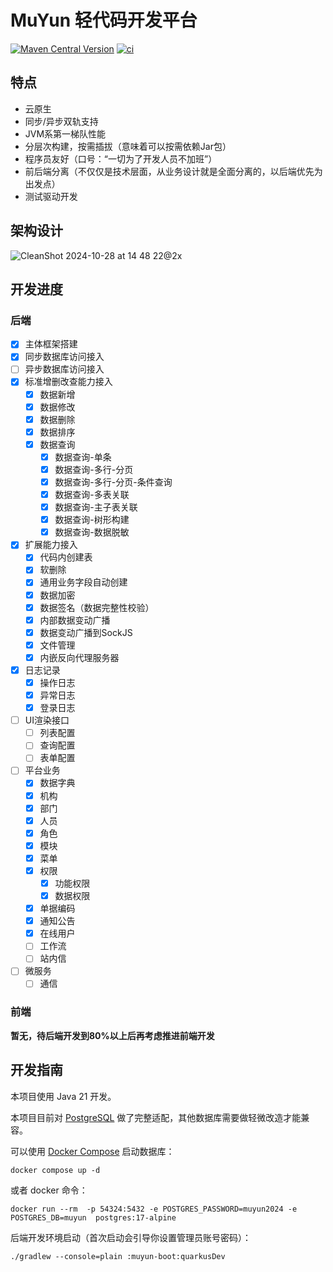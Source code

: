 # MuYun 轻代码开发平台

[![Maven Central Version](https://img.shields.io/maven-central/v/net.ximatai.muyun/muyun-core)](https://central.sonatype.com/artifact/net.ximatai.muyun/muyun-core/overview)
[![ci](https://github.com/ximatai/MuYun/actions/workflows/ci.yml/badge.svg)](https://github.com/ximatai/MuYun/actions/workflows/ci.yml)

## 特点

* 云原生
* 同步/异步双轨支持
* JVM系第一梯队性能
* 分层次构建，按需插拔（意味着可以按需依赖Jar包）
* 程序员友好（口号：“一切为了开发人员不加班”）
* 前后端分离（不仅仅是技术层面，从业务设计就是全面分离的，以后端优先为出发点）
* 测试驱动开发

## 架构设计

![CleanShot 2024-10-28 at 14 48 22@2x](https://github.com/user-attachments/assets/4cd95a86-8099-4df7-97a1-97fafbd3aed5)

## 开发进度

### 后端

* [x] 主体框架搭建
* [x] 同步数据库访问接入
* [ ] 异步数据库访问接入
* [x] 标准增删改查能力接入
  - [x] 数据新增
  - [x] 数据修改
  - [x] 数据删除
  - [x] 数据排序
  - [x] 数据查询
    - [x] 数据查询-单条
    - [x] 数据查询-多行-分页
    - [x] 数据查询-多行-分页-条件查询
    - [x] 数据查询-多表关联
    - [x] 数据查询-主子表关联
    - [x] 数据查询-树形构建
    - [x] 数据查询-数据脱敏
* [x] 扩展能力接入
    - [x] 代码内创建表
    - [x] 软删除
    - [x] 通用业务字段自动创建
    - [x] 数据加密
    - [x] 数据签名（数据完整性校验） 
    - [x] 内部数据变动广播
    - [x] 数据变动广播到SockJS
    - [x] 文件管理
    - [x] 内嵌反向代理服务器
* [x] 日志记录
    - [x] 操作日志
    - [x] 异常日志
    - [x] 登录日志
* [ ] UI渲染接口
    - [ ] 列表配置
    - [ ] 查询配置
    - [ ] 表单配置
* [ ] 平台业务
    - [x] 数据字典
    - [x] 机构
    - [x] 部门
    - [x] 人员
    - [x] 角色
    - [x] 模块
    - [x] 菜单
    - [x] 权限
      - [x] 功能权限
      - [x] 数据权限
    - [x] 单据编码
    - [x] 通知公告
    - [x] 在线用户
    - [ ] 工作流
    - [ ] 站内信
* [ ] 微服务
    - [ ] 通信

### 前端

**暂无，待后端开发到80%以上后再考虑推进前端开发**

## 开发指南

本项目使用 Java 21 开发。

本项目目前对 [PostgreSQL](https://www.postgresql.org/) 做了完整适配，其他数据库需要做轻微改造才能兼容。

可以使用 [Docker Compose](https://docs.docker.com/compose/) 启动数据库：

```shell
docker compose up -d
```

或者 docker 命令：
```shell
docker run --rm  -p 54324:5432 -e POSTGRES_PASSWORD=muyun2024 -e POSTGRES_DB=muyun  postgres:17-alpine
```

后端开发环境启动（首次启动会引导你设置管理员账号密码）：

```shell
./gradlew --console=plain :muyun-boot:quarkusDev
```
